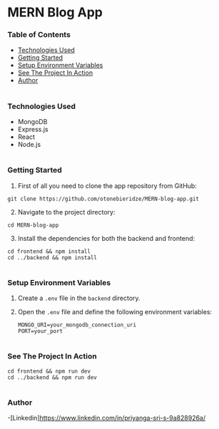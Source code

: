 # MERN Blog App

### Table of Contents

- [Technologies Used](#Technologies-Used)
- [Getting Started](#Getting-Started)
- [Setup Environment Variables](#Setup-Environment-Variables)
- [See The Project In Action](#See-The-Project-In-Action)
- [Author](#Author)

#

### Technologies Used

- MongoDB
- Express.js
- React
- Node.js



#

### Getting Started

1. First of all you need to clone the app repository from GitHub:

```
git clone https://github.com/otonebieridze/MERN-blog-app.git
```

2. Navigate to the project directory:

```
cd MERN-blog-app
```

3. Install the dependencies for both the backend and frontend:

```
cd frontend && npm install
cd ../backend && npm install
```

#

### Setup Environment Variables

1. Create a `.env` file in the `backend` directory.
2. Open the `.env` file and define the following environment variables:

   ```plaintext
   MONGO_URI=your_mongodb_connection_uri
   PORT=your_port
#

### See The Project In Action

```
cd frontend && npm run dev
cd ../backend && npm run dev
```

#

### Author

-[Linkedin]https://www.linkedin.com/in/priyanga-sri-s-9a828926a/

 
